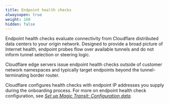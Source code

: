 ```yaml
---
title: Endpoint health checks
alwaysopen: true
weight: 160
hidden: false
---
```


Endpoint health checks evaluate connectivity from Cloudflare distributed data centers to your origin network. Designed to provide a broad picture of Internet health, endpoint probes flow over available tunnels and do not inform tunnel selection or steering logic.

Cloudflare edge servers issue endpoint health checks outside of customer network namespaces and typically target endpoints beyond the tunnel-terminating border router.

Cloudflare configures health checks with endpoint IP addresses you supply during the onboarding process. For more on endpoint health check configuration, see _[Set up Magic Transit: Configuration data](/magic-transit/how-to/set-up/configuration-data/#endpoint-health-checks)_.
